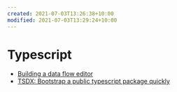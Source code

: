 ```yaml
---
created: 2021-07-03T13:26:38+10:00
modified: 2021-07-03T13:29:24+10:00
---
```


# Typescript

* [Building a data flow editor](https://research.protocol.ai/blog/2021/designing-a-dataflow-editor-with-typescript-and-react/)
* [TSDX: Bootstrap a public typescript package quickly](https://github.com/formium/tsdx)
